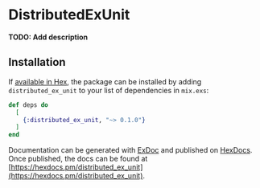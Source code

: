 # DistributedExUnit

**TODO: Add description**

## Installation

If [available in Hex](https://hex.pm/docs/publish), the package can be installed
by adding `distributed_ex_unit` to your list of dependencies in `mix.exs`:

```elixir
def deps do
  [
    {:distributed_ex_unit, "~> 0.1.0"}
  ]
end
```

Documentation can be generated with [ExDoc](https://github.com/elixir-lang/ex_doc)
and published on [HexDocs](https://hexdocs.pm). Once published, the docs can
be found at [https://hexdocs.pm/distributed_ex_unit](https://hexdocs.pm/distributed_ex_unit).


